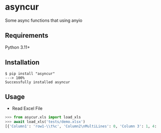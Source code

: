 # asyncur
Some async functions that using anyio

## Requirements

Python 3.11+

## Installation

<div class="termy">

```console
$ pip install "asyncur"
---> 100%
Successfully installed asyncur
```

## Usage

- Read Excel File
```py
>>> from asycur.xls import load_xls
>>> await load_xls('tests/demo.xlsx')
[{'Column1': 'row1-\\t%c', 'Column2\nMultiLines': 0, 'Column 3': 1, 4: ''}, {'Column1': 'r2c1\n00', 'Column2\nMultiLines': 'r2 c2', 'Column 3': 2, 4: ''}]
```
